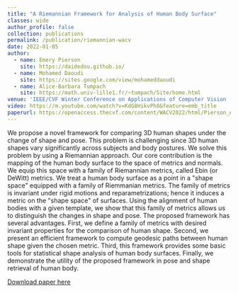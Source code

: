 ```yaml
---
title: "A Riemannian Framework for Analysis of Human Body Surface"
classes: wide
author_profile: false
collection: publications
permalink: /publication/riemannian-wacv
date: 2022-01-05
author: 
  - name: Emery Pierson
    site: https://daidedou.github.io/
  - name: Mohamed Daoudi
    site: https://sites.google.com/view/mohameddaoudi
  - name: Alice-Barbara Tumpach 
    site: https://math.univ-lille1.fr/~tumpach/Site/home.html
venue: 'IEEE/CVF Winter Conference on Applications of Computer Vision (WACV)'
video: https://m.youtube.com/watch?v=KdG8HikvPh8&feature=emb_title
paperurl: https://openaccess.thecvf.com/content/WACV2022/html/Pierson_A_Riemannian_Framework_for_Analysis_of_Human_Body_Surface_WACV_2022_paper.html
---
```


We propose a novel framework for comparing 3D human shapes under the change of shape and pose. This problem is challenging since 3D human shapes vary significantly across subjects and body postures. We solve this problem by using a Riemannian approach. Our core contribution is the mapping of the human body surface to the space of metrics and normals. We equip this space with a family of Riemannian metrics, called Ebin (or DeWitt) metrics. We treat a human body surface as a point in a "shape space" equipped with a family of Riemmanian metrics. The family of metrics is invariant under rigid motions and reparametrizations; hence it induces a metric on the "shape space" of surfaces. Using the alignment of human bodies with a given template, we show that this family of metrics allows us to distinguish the changes in shape and pose. The proposed framework has several advantages. First, we define a family of metrics with desired invariant properties for the comparison of human shape. Second, we present an efficient framework to compute geodesic paths between human shape given the chosen metric. Third, this framework provides some basic tools for statistical shape analysis of human body surfaces. Finally, we demonstrate the utility of the proposed framework in pose and shape retrieval of human body. 

[Download paper here](https://openaccess.thecvf.com/content/WACV2022/html/Pierson_A_Riemannian_Framework_for_Analysis_of_Human_Body_Surface_WACV_2022_paper.html)
